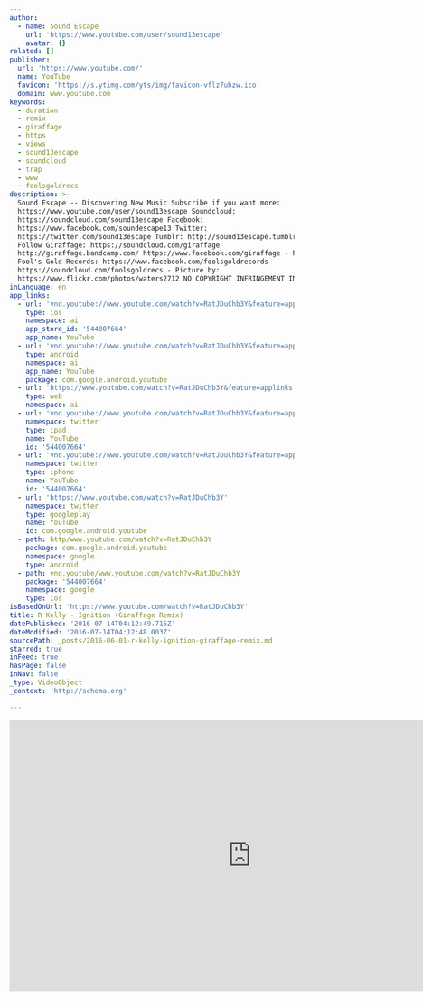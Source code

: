 ```yaml
---
author:
  - name: Sound Escape
    url: 'https://www.youtube.com/user/sound13escape'
    avatar: {}
related: []
publisher:
  url: 'https://www.youtube.com/'
  name: YouTube
  favicon: 'https://s.ytimg.com/yts/img/favicon-vflz7uhzw.ico'
  domain: www.youtube.com
keywords:
  - duration
  - remix
  - giraffage
  - https
  - views
  - sound13escape
  - soundcloud
  - trap
  - www
  - foolsgoldrecs
description: >-
  Sound Escape -- Discovering New Music Subscribe if you want more:
  https://www.youtube.com/user/sound13escape Soundcloud:
  https://soundcloud.com/sound13escape Facebook:
  https://www.facebook.com/soundescape13 Twitter:
  https://twitter.com/sound13escape Tumblr: http://sound13escape.tumblr.com -
  Follow Giraffage: https://soundcloud.com/giraffage
  http://giraffage.bandcamp.com/ https://www.facebook.com/giraffage - Follow
  Fool's Gold Records: https://www.facebook.com/foolsgoldrecords
  https://soundcloud.com/foolsgoldrecs - Picture by:
  https://www.flickr.com/photos/waters2712 NO COPYRIGHT INFRINGEMENT INTENDED.
inLanguage: en
app_links:
  - url: 'vnd.youtube://www.youtube.com/watch?v=RatJDuChb3Y&feature=applinks'
    type: ios
    namespace: ai
    app_store_id: '544007664'
    app_name: YouTube
  - url: 'vnd.youtube://www.youtube.com/watch?v=RatJDuChb3Y&feature=applinks'
    type: android
    namespace: ai
    app_name: YouTube
    package: com.google.android.youtube
  - url: 'https://www.youtube.com/watch?v=RatJDuChb3Y&feature=applinks'
    type: web
    namespace: ai
  - url: 'vnd.youtube://www.youtube.com/watch?v=RatJDuChb3Y&feature=applinks'
    namespace: twitter
    type: ipad
    name: YouTube
    id: '544007664'
  - url: 'vnd.youtube://www.youtube.com/watch?v=RatJDuChb3Y&feature=applinks'
    namespace: twitter
    type: iphone
    name: YouTube
    id: '544007664'
  - url: 'https://www.youtube.com/watch?v=RatJDuChb3Y'
    namespace: twitter
    type: googleplay
    name: YouTube
    id: com.google.android.youtube
  - path: http/www.youtube.com/watch?v=RatJDuChb3Y
    package: com.google.android.youtube
    namespace: google
    type: android
  - path: vnd.youtube/www.youtube.com/watch?v=RatJDuChb3Y
    package: '544007664'
    namespace: google
    type: ios
isBasedOnUrl: 'https://www.youtube.com/watch?v=RatJDuChb3Y'
title: R Kelly - Ignition (Giraffage Remix)
datePublished: '2016-07-14T04:12:49.715Z'
dateModified: '2016-07-14T04:12:48.003Z'
sourcePath: _posts/2016-06-01-r-kelly-ignition-giraffage-remix.md
starred: true
inFeed: true
hasPage: false
inNav: false
_type: VideoObject
_context: 'http://schema.org'

---
```

<iframe src="https://cdn.embedly.com/widgets/media.html?src=https%3A%2F%2Fwww.youtube.com%2Fembed%2FRatJDuChb3Y%3Ffeature%3Doembed&amp;url=http%3A%2F%2Fwww.youtube.com%2Fwatch%3Fv%3DRatJDuChb3Y&amp;image=https%3A%2F%2Fi.ytimg.com%2Fvi%2FRatJDuChb3Y%2Fhqdefault.jpg&amp;key=b7d04c9b404c499eba89ee7072e1c4f7&amp;type=text%2Fhtml&amp;schema=youtube" width="854" height="480" scrolling="no" frameborder="0" allowfullscreen="" style=""></iframe>